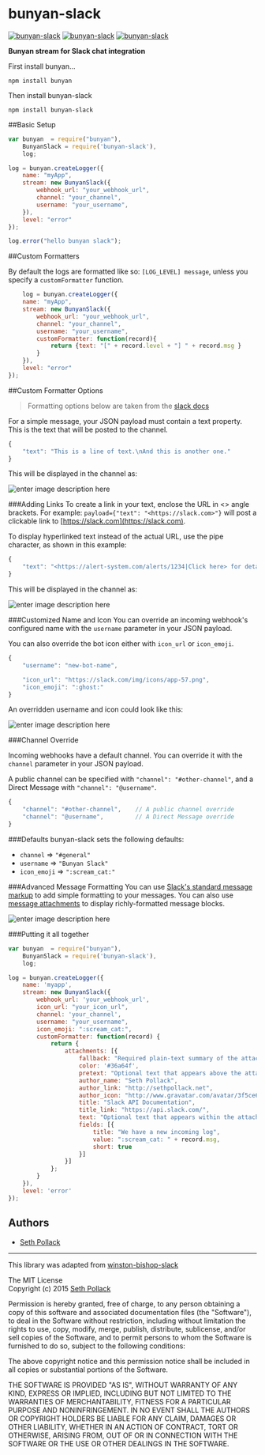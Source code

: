 # bunyan-slack
[![bunyan-slack](http://img.shields.io/npm/v/bunyan-slack.svg?style=flat-square)](https://www.npmjs.com/package/bunyan-slack)
[![bunyan-slack](http://img.shields.io/npm/dm/bunyan-slack.svg?style=flat-square)](https://www.npmjs.com/package/bunyan-slack)
[![bunyan-slack](http://img.shields.io/npm/l/bunyan-slack.svg?style=flat-square)](https://www.npmjs.com/package/bunyan-slack)


**Bunyan stream for Slack chat integration**

First install bunyan...

```
npm install bunyan
```

Then install bunyan-slack

```
npm install bunyan-slack
```

##Basic Setup

```javascript
var bunyan  = require("bunyan"),
	BunyanSlack = require('bunyan-slack'),
	log;

log = bunyan.createLogger({
	name: "myApp",
	stream: new BunyanSlack({
		webhook_url: "your_webhook_url",
		channel: "your_channel",
		username: "your_username",
	}),
	level: "error"
});

log.error("hello bunyan slack");
```
##Custom Formatters

By default the logs are formatted like so: `[LOG_LEVEL] message`, unless you specify a `customFormatter` function.

```javascript
	log = bunyan.createLogger({
	name: "myApp",
	stream: new BunyanSlack({
		webhook_url: "your_webhook_url",
		channel: "your_channel",
		username: "your_username",
		customFormatter: function(record){
			return {text: "[" + record.level + "] " + record.msg }
		}
	}),
	level: "error"
});
```
##Custom Formatter Options
> Formatting options below are taken from the [slack docs](https://api.slack.com/incoming-webhooks)

For a simple message, your JSON payload must contain a text property.
This is the text that will be posted to the channel.
```javascript
{
    "text": "This is a line of text.\nAnd this is another one."
}
```

This will be displayed in the channel as:

![enter image description here](https://api.slack.com/img/api/incoming_simple.png)

###Adding Links
To create a link in your text, enclose the URL in <> angle brackets. For example: `payload={"text": "<https://slack.com>"}` will post a clickable link to [https://slack.com](https://slack.com).

To display hyperlinked text instead of the actual URL, use the pipe character, as shown in this example:
```javascript
{
    "text": "<https://alert-system.com/alerts/1234|Click here> for details!"
}
```
This will be displayed in the channel as:

![enter image description here](https://api.slack.com/img/api/incoming_link.png)

###Customized Name and Icon
You can override an incoming webhook's configured name with the `username` parameter in your JSON payload.

You can also override the bot icon either with `icon_url` or `icon_emoji`.

```javascript
{
    "username": "new-bot-name",

    "icon_url": "https://slack.com/img/icons/app-57.png",
    "icon_emoji": ":ghost:"
}
```
An overridden username and icon could look like this:

![enter image description here](https://api.slack.com/img/api/incoming_name_icon.png)

###Channel Override

Incoming webhooks have a default channel. You can override it with the `channel` parameter in your JSON payload.

A public channel can be specified with `"channel": "#other-channel"`, and a Direct Message with `"channel": "@username"`.

```javascript
{
    "channel": "#other-channel",    // A public channel override
    "channel": "@username",         // A Direct Message override
}
```

###Defaults
bunyan-slack sets the following defaults:

*  `channel` => `"#general"`
* `username` => `"Bunyan Slack"`
* `icon_emoji` => `":scream_cat:"`


###Advanced Message Formatting
You can use [Slack's standard message markup](https://api.slack.com/docs/formatting) to add simple formatting to your messages. You can also use [message attachments](https://api.slack.com/docs/attachments) to display richly-formatted message blocks.

![enter image description here](https://api.slack.com/img/api/attachment_fields.png)


###Putting it all together
```javascript
var bunyan  = require("bunyan"),
	BunyanSlack = require('bunyan-slack'),
	log;

log = bunyan.createLogger({
	name: 'myapp',
	stream: new BunyanSlack({
		webhook_url: 'your_webhook_url',
		icon_url: "your_icon_url",
		channel: 'your_channel',
		username: "your_username",
		icon_emoji: ":scream_cat:",
		customFormatter: function(record) {
			return {
				attachments: [{
					fallback: "Required plain-text summary of the attachment.",
					color: '#36a64f',
					pretext: "Optional text that appears above the attachment block",
					author_name: "Seth Pollack",
					author_link: "http://sethpollack.net",
					author_icon: "http://www.gravatar.com/avatar/3f5ce68fb8b38a5e08e7abe9ac0a34f1?s=200",
					title: "Slack API Documentation",
					title_link: "https://api.slack.com/",
					text: "Optional text that appears within the attachment",
					fields: [{
						title: "We have a new incoming log",
						value: ":scream_cat: " + record.msg,
						short: true
					}]
				}]
			};
		}
	}),
	level: 'error'
});
```

## Authors
* [Seth Pollack](https://github.com/sethpollack)

***
This library was adapted from  [winston-bishop-slack](https://github.com/lapwinglabs/winston-bishop-slack)

The MIT License  
Copyright (c) 2015 [Seth Pollack](https://github.com/sethpollack)

Permission is hereby granted, free of charge, to any person obtaining a copy of this software and associated documentation files (the "Software"), to deal in the Software without restriction, including without limitation the rights to use, copy, modify, merge, publish, distribute, sublicense, and/or sell copies of the Software, and to permit persons to whom the Software is furnished to do so, subject to the following conditions:

The above copyright notice and this permission notice shall be included in all copies or substantial portions of the Software.

THE SOFTWARE IS PROVIDED "AS IS", WITHOUT WARRANTY OF ANY KIND, EXPRESS OR IMPLIED, INCLUDING BUT NOT LIMITED TO THE WARRANTIES OF MERCHANTABILITY, FITNESS FOR A PARTICULAR PURPOSE AND NONINFRINGEMENT. IN NO EVENT SHALL THE AUTHORS OR COPYRIGHT HOLDERS BE LIABLE FOR ANY CLAIM, DAMAGES OR OTHER LIABILITY, WHETHER IN AN ACTION OF CONTRACT, TORT OR OTHERWISE, ARISING FROM, OUT OF OR IN CONNECTION WITH THE SOFTWARE OR THE USE OR OTHER DEALINGS IN THE SOFTWARE.


